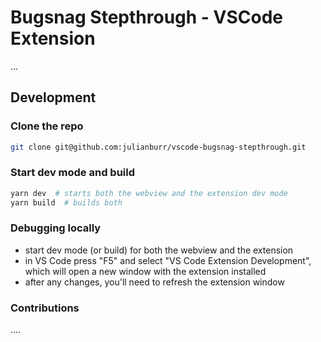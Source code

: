 # Bugsnag Stepthrough - VSCode Extension

...

## Development

### Clone the repo

```bash
git clone git@github.com:julianburr/vscode-bugsnag-stepthrough.git
```

### Start dev mode and build

```bash
yarn dev  # starts both the webview and the extension dev mode
yarn build  # builds both
```

### Debugging locally

- start dev mode (or build) for both the webview and the extension
- in VS Code press "F5" and select "VS Code Extension Development", which will open a new window with the extension installed
- after any changes, you'll need to refresh the extension window

### Contributions

....

